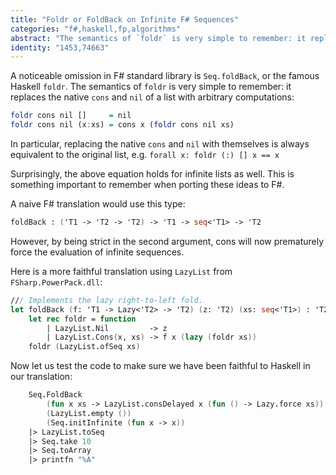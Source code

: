 ```yaml
---
title: "Foldr or FoldBack on Infinite F# Sequences"
categories: "f#,haskell,fp,algorithms"
abstract: "The semantics of `foldr` is very simple to remember: it replaces the native `cons` and `nil` of a list with arbitrary computations."
identity: "1453,74663"
---
```

A noticeable omission in F# standard library is `Seq.foldBack`, or the famous Haskell `foldr`. The semantics of `foldr` is very simple to remember: it replaces the native `cons` and `nil` of a list with arbitrary computations:

```haskell
foldr cons nil []     = nil
foldr cons nil (x:xs) = cons x (foldr cons nil xs)
```

In particular, replacing the native `cons` and `nil` with themselves is always equivalent to the original list, e.g. `forall x: foldr (:) [] x == x`

Surprisingly, the above equation holds for infinite lists as well. This is something important to remember when porting these ideas to F#.

A naive F# translation would use this type:

```fsharp
foldBack : ('T1 -> 'T2 -> 'T2) -> 'T1 -> seq<'T1> -> 'T2
```

However, by being strict in the second argument, cons will now prematurely force the evaluation of infinite sequences.

Here is a more faithful translation using `LazyList` from `FSharp.PowerPack.dll`:

```fsharp
/// Implements the lazy right-to-left fold.
let foldBack (f: 'T1 -> Lazy<'T2> -> 'T2) (z: 'T2) (xs: seq<'T1>) : 'T2 =
    let rec foldr = function
        | LazyList.Nil         -> z
        | LazyList.Cons(x, xs) -> f x (lazy (foldr xs))
    foldr (LazyList.ofSeq xs)
```

Now let us test the code to make sure we have been faithful to Haskell in our translation:

```fsharp
    Seq.FoldBack 
        (fun x xs -> LazyList.consDelayed x (fun () -> Lazy.force xs)) 
        (LazyList.empty ())
        (Seq.initInfinite (fun x -> x))
    |> LazyList.toSeq
    |> Seq.take 10
    |> Seq.toArray
    |> printfn "%A"
```
